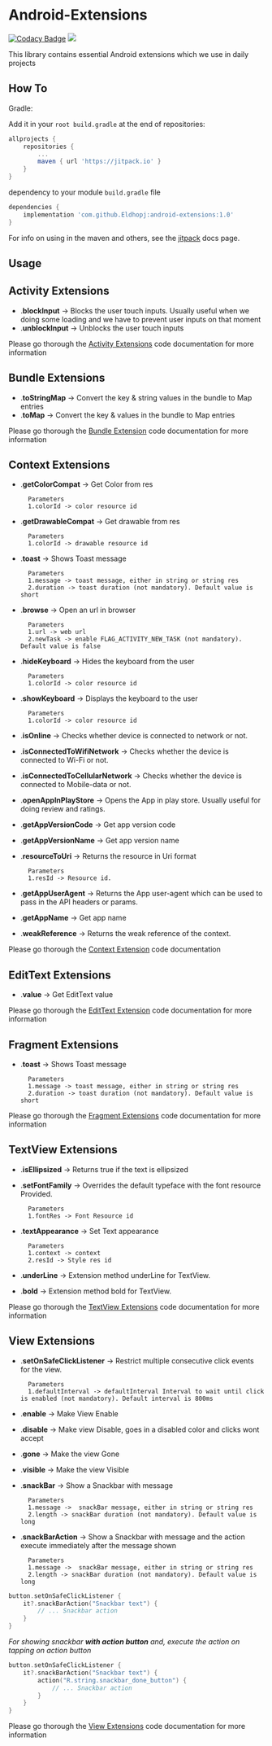 Android-Extensions
=====

[![Codacy Badge](https://app.codacy.com/project/badge/Grade/789a027f37c74b558c16c37960b02c6e)](https://www.codacy.com/gh/Eldhopj/android-extensions/dashboard?utm_source=github.com&amp;utm_medium=referral&amp;utm_content=Eldhopj/android-extensions&amp;utm_campaign=Badge_Grade)
[![](https://jitpack.io/v/Eldhopj/android-extensions.svg)](https://jitpack.io/#Eldhopj/android-extensions)

This library contains essential Android extensions which we use in daily projects

How To
--------
 Gradle:

Add it in your `root build.gradle` at the end of repositories:
```gradle
allprojects {
    repositories {
	    ...
	    maven { url 'https://jitpack.io' }
    }
}
```
dependency to your module `build.gradle` file
```gradle
dependencies {
    implementation 'com.github.Eldhopj:android-extensions:1.0'
}
```

For info on using in the maven and others, see the [jitpack][1] docs page.

Usage
-------------------

## **Activity Extensions**

- .**blockInput** -> Blocks the user touch inputs. Usually useful when we doing some loading and we have to prevent user inputs on that moment
- .**unblockInput** -> Unblocks the user touch inputs

Please go thorough the [Activity Extensions][2] code documentation for more information

## **Bundle Extensions**

- .**toStringMap** ->   Convert the key & string values in the bundle to Map entries
- .**toMap** ->   Convert the key & values in the bundle to Map entries

Please go thorough the [Bundle Extension][6] code documentation for more information

 ## **Context Extensions**

- .**getColorCompat** ->  Get Color from res

		Parameters
		1.colorId -> color resource id
- .**getDrawableCompat** ->   Get drawable from res

		Parameters
		1.colorId -> drawable resource id
- .**toast** ->   Shows Toast message

		Parameters
		1.message -> toast message, either in string or string res
		2.duration -> toast duration (not mandatory). Default value is short
- .**browse** ->   Open an url in browser

		Parameters
		1.url -> web url
		2.newTask -> enable FLAG_ACTIVITY_NEW_TASK (not mandatory). Default value is false
- .**hideKeyboard** ->  Hides the keyboard from the user

		Parameters
		1.colorId -> color resource id
- .**showKeyboard** ->  Displays the keyboard to the user

		Parameters
		1.colorId -> color resource id
- .**isOnline** ->   Checks whether device is connected to network or not.
- .**isConnectedToWifiNetwork** ->   Checks whether the device is connected to Wi-Fi or not.
- .**isConnectedToCellularNetwork** ->   Checks whether the device is connected to Mobile-data or not.
- .**openAppInPlayStore** ->   Opens the App in play store. Usually useful for doing review and ratings.
- .**getAppVersionCode** ->   Get app version code
- .**getAppVersionName** ->   Get app version name
- .**resourceToUri** ->   Returns the resource in Uri format

		Parameters
		1.resId -> Resource id.
- .**getAppUserAgent** ->   Returns the App user-agent which can be used to pass in the API headers or params.
- .**getAppName** ->   Get app name
- .**weakReference** ->  Returns the weak reference of the context.

Please go thorough the [Context Extension][3] code documentation

## **EditText Extensions**

- .**value** ->   Get EditText value

Please go thorough the [EditText Extension][4] code documentation for more information

## **Fragment Extensions**

- .**toast** ->   Shows Toast message

		Parameters
		1.message -> toast message, either in string or string res
		2.duration -> toast duration (not mandatory). Default value is short

Please go thorough the [Fragment Extensions][5] code documentation for more information

## **TextView Extensions**

- .**isEllipsized** ->   Returns true if the text is ellipsized
- .**setFontFamily** ->   Overrides the default typeface with the font resource Provided.

		Parameters
		1.fontRes -> Font Resource id
- .**textAppearance** ->   Set Text appearance

		Parameters
		1.context -> context
		2.resId -> Style res id
- .**underLine** ->   Extension method underLine for TextView.
- .**bold** ->   Extension method bold for TextView.

Please go thorough the [TextView Extensions][7] code documentation for more information

## **View Extensions**

- .**setOnSafeClickListener** ->  Restrict multiple consecutive click events for the view.

		Parameters
		1.defaultInterval -> defaultInterval Interval to wait until click is enabled (not mandatory). Default interval is 800ms
- .**enable** ->   Make View Enable
- .**disable** ->   Make view Disable, goes in a disabled color and clicks wont accept
- .**gone** ->   Make the view Gone
- .**visible** ->   Make the view Visible
- .**snackBar** ->   Show a Snackbar with message

		Parameters
		1.message ->  snackBar message, either in string or string res
		2.length -> snackBar duration (not mandatory). Default value is long
- .**snackBarAction** ->   Show a Snackbar with message and the action execute immediately after the message shown

		Parameters
		1.message ->  snackBar message, either in string or string res
		2.length -> snackBar duration (not mandatory). Default value is long
```kotlin
button.setOnSafeClickListener {
	it?.snackBarAction("Snackbar text") {
		// ... Snackbar action
	}
}
```
*For showing snackbar **with action button** and, execute the action on tapping on action button*

```kotlin
button.setOnSafeClickListener {
	it?.snackBarAction("Snackbar text") {
		action("R.string.snackbar_done_button") {
			// ... Snackbar action
		}
	}
}
```

Please go thorough the [View Extensions][8] code documentation for more information


[1]: https://jitpack.io/#Eldhopj/android-extensions/Tag
[2]: https://github.com/Eldhopj/android-extensions/blob/master/android-extensions/src/main/java/com/eldhopj/android_extensions/ActivityExtensions.kt "Activity Extenstions"
[3]: https://github.com/Eldhopj/android-extensions/blob/master/android-extensions/src/main/java/com/eldhopj/android_extensions/ContextExtension.kt "Context Extension"
[4]: https://github.com/Eldhopj/android-extensions/blob/master/android-extensions/src/main/java/com/eldhopj/android_extensions/EditTextExtensions.kt "EditText Extension"
[5]: https://github.com/Eldhopj/android-extensions/blob/master/android-extensions/src/main/java/com/eldhopj/android_extensions/FragmentExtensions.kt "Fragment Extenstions "
[6]: https://github.com/Eldhopj/android-extensions/blob/master/android-extensions/src/main/java/com/eldhopj/android_extensions/BundleExtensions.kt "Bundle Extension"
[7]: https://github.com/Eldhopj/android-extensions/blob/master/android-extensions/src/main/java/com/eldhopj/android_extensions/TextViewExtensions.kt "TextView Extenstions"
[8]: https://github.com/Eldhopj/android-extensions/blob/master/android-extensions/src/main/java/com/eldhopj/android_extensions/ViewExtensions.kt "View Extenstions"
